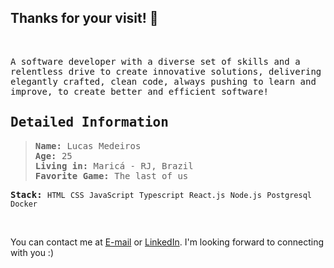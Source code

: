 ## Thanks for your visit! 👋
<br/>

<samp>

A software developer with a diverse set of skills and a relentless drive to create innovative solutions, delivering elegantly crafted, clean code, always pushing to learn and improve, to create better and efficient software!

 
</samp>

<samp>

 ## Detailed Information

</samp>
  
  
<samp>
  
> **Name:** Lucas Medeiros\
> **Age:** 25\
> **Living in:** Maricá - RJ, Brazil\
> **Favorite Game:** The last of us

**Stack:** `HTML` `CSS` `JavaScript` `Typescript` `React.js` `Node.js` `Postgresql` `Docker`

</samp>

<br/>

You can contact me at [E-mail](mailto:lucaasmedeiros7@gmail.com) or [LinkedIn](https://linkedin.com/in/lucasmedeiross).     I'm looking forward to connecting with you :)

